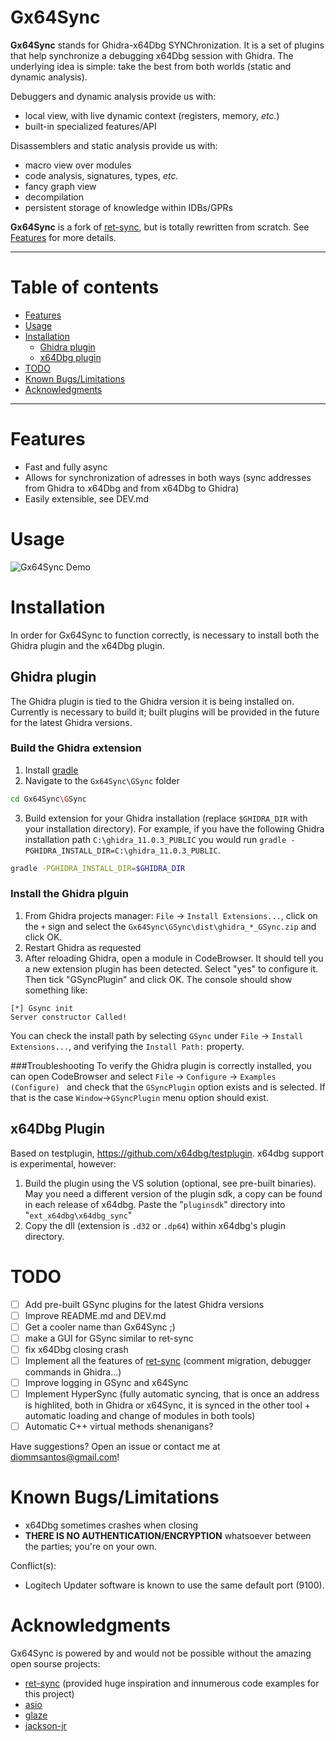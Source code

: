 # Gx64Sync

**Gx64Sync** stands for Ghidra-x64Dbg SYNChronization. It is a set
of plugins that help synchronize a debugging x64Dbg session with Ghidra.
The underlying idea is simple: take the best from both worlds (static and
dynamic analysis).

Debuggers and dynamic analysis provide us with:

* local view, with live dynamic context (registers, memory, *etc.*)
* built-in specialized features/API

Disassemblers and static analysis provide us with:

* macro view over modules
* code analysis, signatures, types, *etc.*
* fancy graph view
* decompilation
* persistent storage of knowledge within IDBs/GPRs

**Gx64Sync** is a fork of [ret-sync](https://github.com/bootleg/ret-sync), 
but is totally rewritten from scratch. See [Features](#features) for more
details.


-------------------------------------------------------------------------------
# Table of contents
- [Features](#Features)
- [Usage](#usage)
- [Installation](#installation)
  - [Ghidra plugin](#ghidra-plugin)
  - [x64Dbg plugin](#x64dbg-plugin)
- [TODO](#todo)
- [Known Bugs/Limitations](#known-bugslimitations)
- [Acknowledgments](#Acknowledgments)
-------------------------------------------------------------------------------

# Features
* Fast and fully async
* Allows for synchronization of adresses in both ways (sync addresses from Ghidra to x64Dbg and from x64Dbg to Ghidra)
* Easily extensible, see DEV.md
    
# Usage

![Gx64Sync Demo ](/docs/Gx64SyncDemo.gif)

# Installation

In order for Gx64Sync to function correctly, is necessary to install both the Ghidra plugin and the x64Dbg plugin. 

## Ghidra plugin

The Ghidra plugin is tied to the Ghidra version it is being installed on. Currently is necessary to build it;
built plugins will be provided in the future for the latest Ghidra versions. 

### Build the Ghidra extension

1. Install [gradle](https://docs.gradle.org/current/userguide/installation.html#ex-installing-manually)
2. Navigate to the `Gx64Sync\GSync` folder

```bash
cd Gx64Sync\GSync
```
 
3. Build extension for your Ghidra installation (replace `$GHIDRA_DIR` with your installation directory). For example,
if you have the following Ghidra installation path `C:\ghidra_11.0.3_PUBLIC` you would run 
`gradle -PGHIDRA_INSTALL_DIR=C:\ghidra_11.0.3_PUBLIC`. 

```bash
gradle -PGHIDRA_INSTALL_DIR=$GHIDRA_DIR
```

### Install the Ghidra plguin

1. From Ghidra projects manager: ``File`` -> ``Install Extensions...``, click on the
   `+` sign and select the `Gx64Sync\GSync\dist\ghidra_*_GSync.zip` and click OK.
2. Restart Ghidra as requested
3. After reloading Ghidra, open a module in CodeBrowser. It should tell you a
   new extension plugin has been detected. Select "yes" to configure it. Then
   tick "GSyncPlugin" and click OK. The console should show something like:

```
[*] Gsync init
Server constructor Called!
```

You can check the install path by selecting ``GSync`` under ``File`` -> ``Install Extensions...``, 
and verifying the ``Install Path:`` property.  

###Troubleshooting
To verify the Ghidra plugin is correctly installed, you can open CodeBrowser and select
``File`` -> ``Configure`` -> ``Examples (Configure) `` and check that the `GSyncPlugin` option
exists and is selected. If that is the case ``Window``->``GSyncPlugin`` menu option should exist. 


## x64Dbg Plugin

Based on testplugin,  https://github.com/x64dbg/testplugin. x64dbg support is experimental, however:

1. Build the plugin using the VS solution (optional, see pre-built binaries).
   May you need a different version of the plugin sdk,
   a copy can be found in each release of x64dbg.
   Paste the "``pluginsdk``" directory into "``ext_x64dbg\x64dbg_sync``"
2. Copy the dll (extension is ``.d32`` or ``.dp64``) within x64dbg's plugin directory.


# TODO
- [ ] Add pre-built GSync plugins for the latest Ghidra versions
- [ ] Improve README.md and DEV.md
- [ ] Get a cooler name than Gx64Sync ;)
- [ ] make a GUI for GSync similar to ret-sync
- [ ] fix x64Dbg closing crash
- [ ] Implement all the features of [ret-sync](https://github.com/bootleg/ret-sync) (comment migration, debugger commands in Ghidra...)
- [ ] Improve logging in GSync and x64Sync
- [ ] Implement HyperSync (fully automatic syncing, that is once an address is highlited,
both in Ghidra or x64Sync, it is synced in the other tool + automatic loading and change of modules in both tools)
- [ ] Automatic C++ virtual methods shenanigans?

Have suggestions? Open an issue or contact me at diommsantos@gmail.com!

# Known Bugs/Limitations

- x64Dbg sometimes crashes when closing
- **THERE IS NO AUTHENTICATION/ENCRYPTION** whatsoever between the parties; you're on your own.

Conflict(s):

- Logitech Updater software is known to use the same default port (9100).

# Acknowledgments
Gx64Sync is powered by and would not be possible without the amazing open sourse projects:
- [ret-sync](https://github.com/bootleg/ret-sync) (provided huge inspiration and innumerous code examples for this project)  
- [asio](https://think-async.com/Asio/asio-1.30.2/doc/) 
- [glaze](https://github.com/stephenberry/glaze)
- [jackson-jr](https://github.com/FasterXML/jackson-jr)


